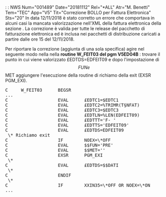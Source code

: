  :  : NWS Num="001489" Date="20181112" Rel="\*ALL" Atr="M. Benetti" Tem="TEC" App="V5" Tit="Correzione BOLLO per Fattura Elettronica" Sts="20"
In data 12/11/2018 è stato corretto un errore che comportava in alcuni casi la mancata valorizzazione nell'XML della fattura elettronica della sezione <DatiBollo>.
La correzione è valida per tutte le release del pacchetto di fatturazione elettronica ed è inclusa nei pacchetti di distribuzione caricati a partire dalle ore 15 del 12/11/2018.

Per riportare la correzione (aggiunta di una sola specifica) agire nel seguente modo nella nella <b>routine W_FEIT03 del pgm V5ED04B</b> : 
trovare il punto in cui viene valorizzato £EDTDS=EDFEIT09 e dopo l'impostazione di $$FUN e $$MET aggiungere l'esecuzione della routine di richiamo della exit (EXSR PGM_EXI).

<pre>
C     W_FEIT03      BEGSR
...
C                   EVAL      £EDTC1=$EDTC1
C                   EVAL      £EDTC2=%TRIMR(T§NFAT)
C                   EVAL      £EDTC3=$EDTC3
C                   EVAL      £EDTLN=%LEN(EDFEIT09)
C                   EVAL      £EDTTT='F- '
C                   EVAL      £EDTTS='EDFEIT09'
C                   EVAL      £EDTDS=EDFEIT09
 \* Richiamo exit
C                   IF        NOEX=\*OFF
C                   EVAL      $$FUN='PRE'
C                   EVAL      $$MET=''
C                   EXSR      PGM_EXI                           <======== RIGA DA AGGIUNGERE
 \*
C                   EVAL      £EDTDS=$$DATI
 \*
C                   ENDIF
 \*
C                   IF        XXIN35=\*OFF OR NOEX=\*ON
...
</pre>
